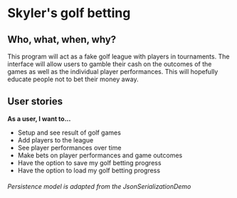 # Skyler's golf betting

## Who, what, when, why?
This program will act as a fake golf league with players in 
tournaments. The interface will allow users to gamble their cash on the outcomes
of the games as well as the individual player performances. This will 
hopefully educate people not to bet their money away.


## User stories
**As a user, I want to...**
- Setup and see result of golf games
- Add players to the league
- See player performances over time
- Make bets on player performances and game outcomes
- Have the option to save my golf betting progress
- Have the option to load my golf betting progress

###### Persistence model is adapted from the JsonSerializationDemo